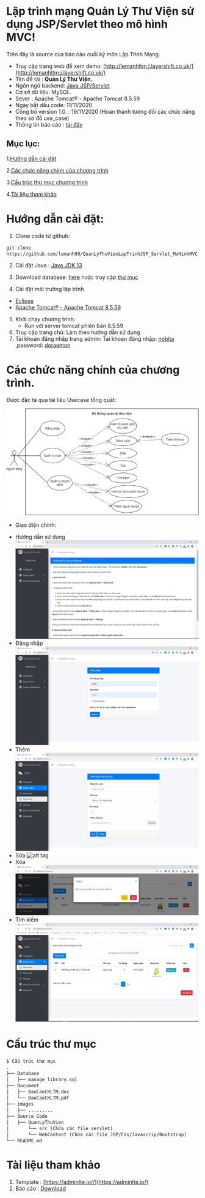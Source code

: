 
# Lập trình mạng Quản Lý Thư Viện sử dụng JSP/Servlet theo mô hình MVC!
Trên đây là source của báo cáo cuối kỳ môn Lập Trình Mạng.
- Truy cập trang web để xem demo: [http://lemanhltm.j.layershift.co.uk/](http://lemanhltm.j.layershift.co.uk/)
- Tên đề tài : **Quản Lý Thư Viện.**
- Ngôn ngữ backend: [Java JSP/Servlet](https://o7planning.org/vi/10979/java-servlet-jsp)
- Cơ sở dữ liệu: MySQL.
- Sever : Apache Tomcat® - Apache Tomcat 8.5.59
- Ngày bắt dầu code: 11/11/2020
- Công bố version 1.0. : 19/11/2020 (Hoàn thành tương đối các chức năng theo sơ đồ use_case)
- Thông tin báo cáo : [tại đây](Document/BaoCaoCKLTM.pdf)
## Mục lục:
1.[Hướng dẫn cài đặt](#p1)

2.[Các chức năng chính của chương trình](#p2)

3.[Cấu trúc thư mục chương trình](#p3)

4.[Tài liệu tham khảo](#p4)

<a id="p1"></a> 
# Hướng dẫn cài đặt:
1. Clone code từ github:

```shell
git clone https://github.com/lemanh99/QuanLyThuVienLapTrinhJSP_Servlet_MoHinhMVC.git
```

2. Cài đặt Java : [Java JDK 13](https://www.oracle.com/java/technologies/javase-jdk13-downloads.html)

3. Download database: [here](database/manage_library.sql) hoặc truy cập [thư mục](database)

4. Cài đặt môi trường lập trình
 - [Eclipse](https://www.eclipse.org/downloads/)
 - [Apache Tomcat® - Apache Tomcat 8.5.59](https://tomcat.apache.org/download-80.cgi)

5. Khởi chạy chương trình:
	- Run với server tomcat phiên bản 8.5.59
7. Truy cập trang chủ: Làm theo hướng dẫn sử dụng
6. Tài khoản đăng nhập trang admin:  Tai khoan đăng nhập: [nobita](https://vi.wikipedia.org/wiki/Nobi_Nobita) ,password: [doraemon](https://vi.wikipedia.org/wiki/Doraemon_(nh%C3%A2n_v%E1%BA%ADt))

<a id="p2"></a> 
# Các chức năng chính của chương trình.
Được đặc tả qua tài liệu Usecase tổng quát:
<div align='center'>
  <img src='Images/usecase.png'>
</div>

- Giao diện chính:
+ Hướng dẫn sử dụng
![alt tag](Images/huongdansudung.png)
+ Đăng nhập
![alt tag](Images/dangnhap.png)
+ Thêm
![alt tag](Images/them.png)
+ Sửa
![alt tag](Images/sua.png)
+ Xóa
![alt tag](Images/xoa.png)
+ Tìm kiếm
![alt tag](Images/timkiem.png)

<a id="p3"></a> 
# Cấu trúc thư mục
```
$ Cấu trúc thư mục
.
├── Database
│   ├── manage_library.sql
├── Document
│   ├── BaoCaoCKLTM.doc
│   └── BaoCaoCKLTM.pdf
├── images
│   ├── .........
├── Source Code
│   ├── QuanLyThuVien
│   	└── src (Chứa các file servlet)
│   	└── WebContent (Chứa các file JSP/Css/Javascrip/Bootstrap)
└── README.md

```

<a id="p4"></a> 
# Tài liệu tham khảo
 1. Template : [https://adminlte.io//](https://adminlte.io/)
 2. Báo cáo : [Download](Document/BaoCaoCKLTM.pdf)
